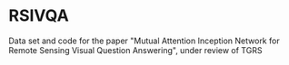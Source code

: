 # RSIVQA
Data set and code for the paper "Mutual Attention Inception Network for Remote Sensing Visual Question Answering", under review of TGRS
